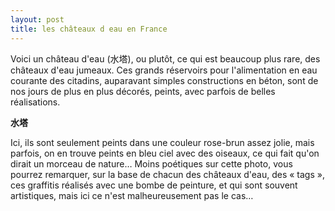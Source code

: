 ```yaml
---
layout: post
title: les châteaux d eau en France
---
```


Voici un château d'eau (水塔), ou plutôt, ce qui est beaucoup plus rare, des châteaux d'eau jumeaux. Ces grands réservoirs pour l'alimentation en eau courante des citadins, auparavant simples constructions en béton, sont de nos jours de plus en plus décorés, peints, avec parfois de belles réalisations.

[](/node/100)**水塔**

Ici, ils sont seulement peints dans une couleur rose-brun assez jolie, mais parfois, on en trouve peints en bleu ciel avec des oiseaux, ce qui fait qu'on dirait un morceau de nature… Moins poétiques sur cette photo, vous pourrez remarquer, sur la base de chacun des châteaux d'eau, des « tags », ces graffitis réalisés avec une bombe de peinture, et qui sont souvent artistiques, mais ici ce n'est malheureusement pas le cas…
